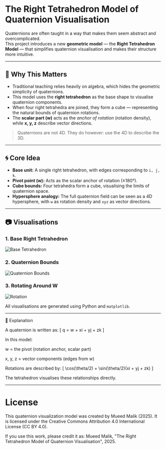 # The Right Tetrahedron Model of Quaternion Visualisation

Quaternions are often taught in a way that makes them seem abstract and overcomplicated.  
This project introduces a new **geometric model** — the **Right Tetrahedron Model** — that simplifies quaternion visualisation and makes their structure more intuitive.

---

## 🚀 Why This Matters
- Traditional teaching relies heavily on algebra, which hides the geometric simplicity of quaternions.
- This model uses the **right tetrahedron** as the base shape to visualise quaternion components.
- When four right tetrahedra are joined, they form a cube — representing the natural bounds of quaternion rotations.
- The **scalar part (w)** acts as the *anchor of rotation* (rotation density), while **x, y, z** describe vector directions.

> Quaternions are not 4D. They do however: use the 4D to describe the 3D.  

---

## 🌀 Core Idea
- **Base unit:** A single right tetrahedron, with edges corresponding to `i, j, k`.
- **Pivot point (w):** Acts as the scalar anchor of rotation (±180°).
- **Cube bounds:** Four tetrahedra form a cube, visualising the limits of quaternion space.
- **Hypersphere analogy:** The full quaternion field can be seen as a 4D hypersphere, with `w` as rotation density and `xyz` as vector directions.

---

## 📷 Visualisations
### 1. Base Right Tetrahedron
![Base Tetrahedron](media/tetrahedron.png)

### 2. Quaternion Bounds
![Quaternion Bounds](media/cube_from_tetrahedra.png)

### 3. Rotating Around W
![Rotation](media/rotating_tetrahedron.gif)

All visualisations are generated using Python and `matplotlib`.



---

🔬 Explanation

A quaternion is written as: [ q = w + xi + yj + zk ]

In this model:

w = the pivot (rotation anchor, scalar part)

x, y, z = vector components (edges from w)


Rotations are described by: [ \cos(\theta/2) + \sin(\theta/2)(xi + yj + zk) ]

The tetrahedron visualises these relationships directly.



---


# License
This quaternion visualization model was created by Mueed Malik (2025).
It is licensed under the Creative Commons Attribution 4.0 International License (CC BY 4.0).

If you use this work, please credit it as:
Mueed Malik, "The Right Tetrahedron Model of Quaternion Visualisation", 2025.

